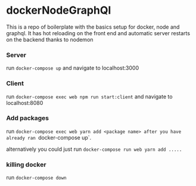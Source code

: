 # dockerNodeGraphQl
This is a repo of boilerplate with the basics setup for docker, node and graphql.
It has hot reloading on the front end and automatic server restarts on the backend
thanks to nodemon

### Server
run `docker-compose up` and navigate to localhost:3000
### Client
run `docker-compose exec web npm run start:client` and navigate to localhost:8080
### Add packages
run `docker-compose exec web yarn add <package name> after you have already ran `docker-compose up`.

alternatively you could just run `docker-compose run web yarn add .....`

### killing docker
run `docker-compose down`
